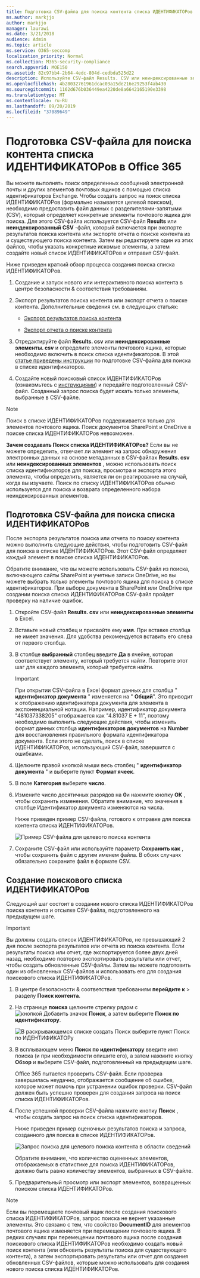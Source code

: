 ```yaml
---
title: Подготовка CSV-файла для поиска контента списка ИДЕНТИФИКАТОРов в Office 365
ms.author: markjjo
author: markjjo
manager: laurawi
ms.date: 3/21/2018
audience: Admin
ms.topic: article
ms.service: O365-seccomp
localization_priority: Normal
ms.collection: M365-security-compliance
search.appverid: MOE150
ms.assetid: 82c97bb4-2b64-4edc-804d-cedbda525d22
description: Используйте CSV-файл Results. CSV или неиндексированные элементы из существующего поиска контента, чтобы создать поиск списка ИДЕНТИФИКАТОРов, который возвращает определенные сообщения электронной почты. Поиск в списке ИДЕНТИФИКАТОРов обычно используется для возврата частично индексированных элементов почтового ящика.
ms.openlocfilehash: 4b28032761961dcac03a15de216e29253f4ab430
ms.sourcegitcommit: 1162d676b036449ea4220de8a6642165190e3398
ms.translationtype: MT
ms.contentlocale: ru-RU
ms.lasthandoff: 09/20/2019
ms.locfileid: "37089649"
---
```

# <a name="prepare-a-csv-file-for-an-id-list-content-search-in-office-365"></a>Подготовка CSV-файла для поиска контента списка ИДЕНТИФИКАТОРов в Office 365

Вы можете выполнять поиск определенных сообщений электронной почты и других элементов почтовых ящиков с помощью списка идентификаторов Exchange. Чтобы создать запрос на поиск списка ИДЕНТИФИКАТОРов (формально называется целевой поиском), необходимо предоставить файл данных с разделителями-запятыми (CSV), который определяет конкретные элементы почтового ящика для поиска. Для этого CSV-файла используется CSV-файл **Results** или **неиндексированный CSV** -файл, который включается при экспорте результатов поиска контента или экспорте отчета о поиске контента из и существующего поиска контента. Затем вы редактируете один из этих файлов, чтобы указать конкретные искомые элементы, а затем создайте новый список ИДЕНТИФИКАТОРов и отправит CSV-файл. 
  
Ниже приведен краткий обзор процесса создания поиска списка ИДЕНТИФИКАТОРов.
  
1. Создание и запуск нового или интерактивного поиска контента в центре безопасности & соответствия требованиям.
    
2. Экспорт результатов поиска контента или экспорт отчета о поиске контента. Дополнительные сведения см. в следующих статьях:
    
    - [Экспорт результатов поиска контента](export-search-results.md)
    
    - [Экспорт отчета о поиске контента](export-a-content-search-report.md)
    
3. Отредактируйте файл **Results. csv** или **неиндексированные элементы. csv** и определите элементы почтового ящика, которые необходимо включить в поиск списка идентификаторов. В этой [статье приведены инструкции](#prepare-the-csv-file-for-an-id-list-search) по подготовке CSV-файла для поиска в списке идентификаторов. 
    
4. Создайте новый поисковый список ИДЕНТИФИКАТОРов (ознакомьтесь с [инструкциями](#create-an-id-list-search)) и передайте подготовленный CSV-файл. Созданный запрос поиска будет искать только элементы, выбранные в CSV-файле.
    
> [!NOTE]
> Поиск в списке ИДЕНТИФИКАТОРов поддерживается только для элементов почтового ящика. Поиск документов SharePoint и OneDrive в поиске списка ИДЕНТИФИКАТОРов невозможен. 
  
 **Зачем создавать Поиск списка ИДЕНТИФИКАТОРов?** Если вы не можете определить, отвечает ли элемент на запрос обнаружения электронных данных на основе метаданных в CSV-файлах **Results. csv** или **неиндексированных элементов** , можно использовать поиск списка идентификаторов для поиска, просмотра и экспорта этого элемента, чтобы определить, является ли он реагирование на случай, когда вы изучаете. Поиск по списку ИДЕНТИФИКАТОРов обычно используется для поиска и возврата определенного набора неиндексированных элементов. 
  
## <a name="prepare-the-csv-file-for-an-id-list-search"></a>Подготовка CSV-файла для поиска списка ИДЕНТИФИКАТОРов

После экспорта результатов поиска или отчета по поиску контента можно выполнить следующие действия, чтобы подготовить CSV-файл для поиска в списке ИДЕНТИФИКАТОРов. Этот CSV-файл определяет каждый элемент в поиске списка ИДЕНТИФИКАТОРов.
  
Обратите внимание, что вы можете использовать CSV-файл из поиска, включающего сайты SharePoint и учетные записи OneDrive, но вы можете выбрать *только* элементы почтового ящика для поиска в списке идентификаторов. При выборе документа в SharePoint или OneDrive при создании поиска списка ИДЕНТИФИКАТОРов CSV-файл пройдет проверку на наличие ошибок. 
  
1. Откройте CSV-файл **Results. csv** или **неиндексированные элементы** в Excel. 
    
2. Вставьте новый столбец и присвойте ему **имя**. При вставке столбца не имеет значения. Для удобства рекомендуется вставить его слева от первого столбца.
    
3. В столбце **выбранный** столбец введите **Да** в ячейке, которая соответствует элементу, который требуется найти. Повторите этот шаг для каждого элемента, который требуется найти. 
    
    > [!IMPORTANT]
    > При открытии CSV-файла в Excel формат данных для столбца " **идентификатор документа** " изменяется на " **Общий**". Это приводит к отображению идентификатора документа для элемента в экспоненциальной нотации. Например, идентификатор документа "481037338205" отображается как "4.81037 E + 11", поэтому необходимо выполнить следующие действия, чтобы изменить формат данных столбца **идентификаторов документов** на **Number** для восстановления правильного формата идентификатора документа. Если этого не сделать, поиск в списке ИДЕНТИФИКАТОРов, использующий CSV-файл, завершится с ошибками. 
  
4. Щелкните правой кнопкой мыши весь столбец " **идентификатор документа** " и выберите пункт **Формат ячеек**.
    
5. В поле **Категория** выберите **число**.
    
6. Измените число десятичных разрядов на **0**и нажмите кнопку **ОК** , чтобы сохранить изменения. Обратите внимание, что значения в столбце Идентификатор документа изменяются на числа. 
    
    Ниже приведен пример CSV-файла, готового к отправке для поиска контента списка ИДЕНТИФИКАТОРов.
    
    ![Пример CSV-файла для целевого поиска контента](media/8371b8cb-1638-496e-9be1-fe1565757d67.png)
  
7. Сохраните CSV-файл или используйте параметр **Сохранить как** , чтобы сохранить файл с другим именем файла. В обоих случаях обязательно сохраните файл в формате CSV. 
  
## <a name="create-an-id-list-search"></a>Создание поискового списка ИДЕНТИФИКАТОРов

Следующий шаг состоит в создании нового списка ИДЕНТИФИКАТОРов поиска контента и отсылке CSV-файла, подготовленного на предыдущем шаге.
  
> [!IMPORTANT]
> Вы должны создать список ИДЕНТИФИКАТОРов, не превышающий 2 дня после экспорта результатов или отчета из поиска контента. Если результаты поиска или отчет, где экспортируется более двух дней назад, необходимо повторно экспортировать результаты или отчет, чтобы создать обновленные CSV-файлы. Затем вы можете подготовить один из обновленных CSV-файлов и использовать его для создания поискового списка ИДЕНТИФИКАТОРов. 
  
1. В центре безопасности & соответствия требованиям **перейдите к** \> разделу **Поиск контента**.
    
2. На странице **поиска** щелкните стрелку рядом с ![кнопкой Добавить значок](media/8ee52980-254b-440b-99a2-18d068de62d3.gif) **Поиск**, а затем выберите **Поиск по идентификатору**.
    
    ![В раскрывающемся списке создать Поиск выберите пункт Поиск по ИДЕНТИФИКАТОРу](media/e65f9942-09b2-4127-865e-e64029a590df.png)
  
3. В всплывающем меню **Поиск по идентификатору** введите имя поиска (и при необходимости опишите его), а затем нажмите кнопку **Обзор** и выберите CSV-файл, подготовленный на предыдущем шаге. 
    
    Office 365 пытается проверить CSV-файл. Если проверка завершилась неудачно, отображается сообщение об ошибке, которое может помочь при устранении ошибок проверки. CSV-файл должен быть успешно проверен для создания запроса на поиск списка ИДЕНТИФИКАТОРов.
    
4. После успешной проверки CSV-файла нажмите кнопку **Поиск** , чтобы создать запрос на поиск списка идентификаторов. 
    
    Ниже приведен пример оценочных результатов поиска и запроса, созданного для поиска в списке ИДЕНТИФИКАТОРов.
    
    ![Запрос поиска для целевого поиска контента в области сведений](media/dbd9e570-c04b-4056-a8a7-37e9916ec683.png)
  
    Обратите внимание, что количество оцененных элементов, отображаемых в статистике для поиска ИДЕНТИФИКАТОРов, должно быть равно количеству элементов, выбранных в CSV-файле.
    
5. Предварительный просмотр или экспорт элементов, возвращенных поиском списка ИДЕНТИФИКАТОРов.
    
> [!NOTE]
> Если вы перемещаете почтовый ящик после создания поискового списка ИДЕНТИФИКАТОРов, запрос поиска не вернет указанные элементы. Это связано с тем, что свойство **DocumentID** для элементов почтового ящика изменяется при перемещении почтового ящика. В редких случаях при перемещении почтового ящика после создания поискового списка ИДЕНТИФИКАТОРов необходимо создать новый поиск контента (или обновить результаты поиска для существующего контента), а затем экспортировать результаты или отчет для создания обновленных CSV-файлов, которые можно использовать  для создания нового поиска списка ИДЕНТИФИКАТОРов. 
